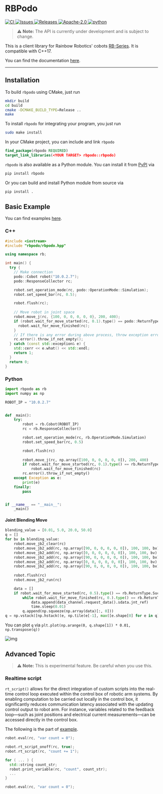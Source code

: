 # RBPodo

<p>
<a href="https://github.com/RainbowRobotics/rbpodo/actions">
<img src="https://img.shields.io/github/actions/workflow/status/RainbowRobotics/rbpodo/release.yml" alt="CI">
</a>
<a href="https://github.com/RainbowRobotics/rbpodo/issues">
<img src="https://img.shields.io/github/issues/RainbowRobotics/rbpodo" alt="Issues">
</a>
<a href="https://github.com/RainbowRobotics/rbpodo/releases">
<img src="https://img.shields.io/github/v/release/RainbowRobotics/rbpodo" alt="Releases">
</a>
<a href="https://github.com/RainbowRobotics/rbpodo/blob/main/LICENSE">
<img src="https://img.shields.io/github/license/RainbowRobotics/rbpodo" alt="Apache-2.0">
</a>
<a href="https://pypi.org/project/rbpodo/">
<img src="https://img.shields.io/pypi/pyversions/rbpodo" alt="python">
</a>
</p>

> :warning: **Note:** The API is currently under development and is subject to change.

This is a client library for Rainbow Robotics' cobots [RB-Series](https://www.rainbow-robotics.com/en_rb). It is
compatible with C++17.

You can find the documentation [here](./docs/overview.md).

---

## Installation

To build ``rbpodo`` using CMake, just run

```bash
mkdir build
cd build
cmake -DCMAKE_BUILD_TYPE=Release ..
make
```

To install ``rbpodo`` for integrating your program, you just run

```bash
sudo make install
```

In your CMake project, you can include and link ``rbpodo``

```cmake
find_package(rbpodo REQUIRED)
target_link_libraries(<YOUR TARGET> rbpodo::rbpodo)
```

``rbpodo`` is also available as a Python module. You can install it from [PyPI](https://pypi.org/project/rbpodo/) via

```bash
pip install rbpodo
```

Or you can build and install Python module from source via

```bash
pip install .
```

## Basic Example

You can find examples [here](./examples/README.md).

### C++

```c++
#include <iostream>
#include "rbpodo/rbpodo.hpp"

using namespace rb;

int main() {
  try {
    // Make connection
    podo::Cobot robot("10.0.2.7");
    podo::ResponseCollector rc;

    robot.set_operation_mode(rc, podo::OperationMode::Simulation);
    robot.set_speed_bar(rc, 0.5);

    robot.flush(rc);
    
    // Move robot in joint space
    robot.move_j(rc, {100, 0, 0, 0, 0, 0}, 200, 400);
    if (robot.wait_for_move_started(rc, 0.1).type() == podo::ReturnType::Success) {
      robot.wait_for_move_finished(rc);
    }
    // If there is any error during above process, throw exception error
    rc.error().throw_if_not_empty();
  } catch (const std::exception& e) {
    std::cerr << e.what() << std::endl;
    return 1;
  }
  return 0;
}
```

### Python

```python
import rbpodo as rb
import numpy as np

ROBOT_IP = "10.0.2.7"


def _main():
    try:
        robot = rb.Cobot(ROBOT_IP)
        rc = rb.ResponseCollector()

        robot.set_operation_mode(rc, rb.OperationMode.Simulation)
        robot.set_speed_bar(rc, 0.5)

        robot.flush(rc)
        
        robot.move_j(rc, np.array([100, 0, 0, 0, 0, 0]), 200, 400)
        if robot.wait_for_move_started(rc, 0.1).type() == rb.ReturnType.Success:
            robot.wait_for_move_finished(rc)
        rc.error().throw_if_not_empty()
    except Exception as e:
        print(e)
    finally:
        pass


if __name__ == "__main__":
    _main()
```

#### Joint Blending Move

```python
blending_value = [0.01, 5.0, 20.0, 50.0]
q = []
for bv in blending_value:
    robot.move_jb2_clear(rc)
    robot.move_jb2_add(rc, np.array([90, 0, 0, 0, 0, 0]), 100, 100, bv)
    robot.move_jb2_add(rc, np.array([0, 0, 0, 0, 0, 0]), 100, 100, bv)
    robot.move_jb2_add(rc, np.array([90, 0, 0, 0, 0, 0]), 100, 100, bv)
    robot.move_jb2_add(rc, np.array([0, 0, 0, 0, 0, 0]), 100, 100, bv)
    robot.move_jb2_add(rc, np.array([90, 0, 0, 0, 0, 0]), 100, 100, bv)
    
    robot.flush(rc)
    robot.move_jb2_run(rc)

    data = []
    if robot.wait_for_move_started(rc, 0.5).type() == rb.ReturnType.Success:
        while robot.wait_for_move_finished(rc, 0.).type() == rb.ReturnType.Timeout:
            data.append(data_channel.request_data().sdata.jnt_ref)
            time.sleep(0.01)
        q.append(np.squeeze(np.array(data)[:, 0]))
q = np.vstack([np.hstack((e, np.tile(e[-1], max([e.shape[0] for e in q]) - e.shape[0]))) for e in q])
```

You can plot ``q`` via ``plt.plot(np.arange(0, q.shape[1]) * 0.01, np.transpose(q))``

![img](./docs/res/move_jb2.png)

## Advanced Topic

> :warning: **Note:** This is experimental feature. Be careful when you use this.



### Realtime script

``rt_script()`` allows for the direct integration of custom scripts into the real-time control loop executed within the
control box of robotic arm systems. By enabling computation to be carried out locally in the control box, it
significantly reduces communication latency associated with the updating control output to robot arm.
For instance, variables related to the feedback loop—such as joint positions and electrical current measurements—can be
accessed directly in the control box. 

The following is the part of [example](./examples/rt_script.cpp).
```c++
robot.eval(rc, "var count = 0");

robot.rt_script_onoff(rc, true);
robot.rt_script(rc, "count += 1");

for ( ... ) {
  std::string count_str;
  robot.print_variable(rc, "count", count_str);
  ...
}

robot.eval(rc, "var count = 0");
```
